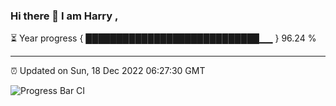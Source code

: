 ### Hi there 👋 I am Harry , 

⏳ Year progress { ████████████████████████████▁▁ } 96.24 %

---

⏰ Updated on Sun, 18 Dec 2022 06:27:30 GMT

![Progress Bar CI](https://github.com/duykhang68/duykhang68/workflows/Progress%20Bar%20CI/badge.svg)
